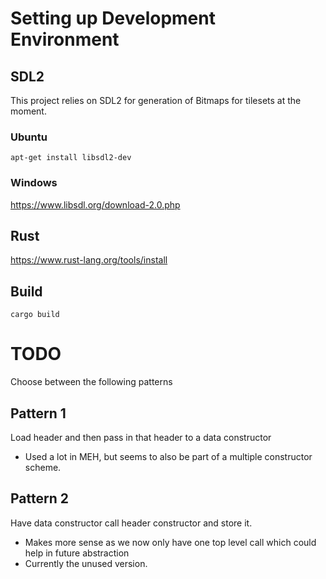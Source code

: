 # Setting up Development Environment
## SDL2
This project relies on SDL2 for generation of Bitmaps 
for tilesets at the moment.

### Ubuntu
```
apt-get install libsdl2-dev
```

### Windows
https://www.libsdl.org/download-2.0.php

## Rust
https://www.rust-lang.org/tools/install

## Build
```
cargo build
```

# TODO
Choose between the following patterns
## Pattern 1
Load header and then pass in that header to a data constructor
+ Used a lot in MEH, but seems to also be part of a multiple constructor scheme.
## Pattern 2
Have data constructor call header constructor and store it.
+ Makes more sense as we now only have one top level call which could help in future abstraction
+ Currently the unused version.
